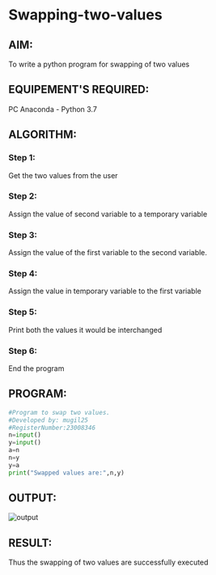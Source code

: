 # Swapping-two-values
## AIM:
To write a python program for swapping of two values
## EQUIPEMENT'S REQUIRED: 
PC
Anaconda - Python 3.7
## ALGORITHM: 
### Step 1:
Get the two values from the user
### Step 2: 
Assign the value of second variable to a temporary variable 
### Step 3: 
Assign the value of the first variable to the second variable.
### Step 4:  
Assign the value in temporary variable to the first variable
### Step 5: 
Print both the values it would be interchanged
### Step 6: 
End the program
## PROGRAM:
```python
#Program to swap two values.
#Developed by: mugil25
#RegisterNumber:23008346
n=input()
y=input()
a=n
n=y
y=a
print("Swapped values are:",n,y)
```
## OUTPUT:
![output](https://github.com/mugil25/Swapping-two-values/assets/148515771/f7e42954-f01d-4b1b-9a0f-4d663b725786)





## RESULT:
Thus the swapping of two values are successfully executed



